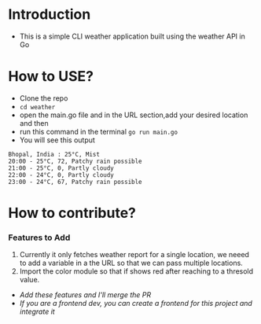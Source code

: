 # Introduction

- This is a simple CLI weather application built using the weather API in Go

# How to USE?

- Clone the repo
- `cd weather`
- open the main.go file and in the URL section,add your desired location and then
- run this command in the terminal `go run main.go`
- You will see this output

```
Bhopal, India : 25°C, Mist
20:00 - 25°C, 72, Patchy rain possible
21:00 - 25°C, 0, Partly cloudy
22:00 - 24°C, 0, Partly cloudy
23:00 - 24°C, 67, Patchy rain possible
```

# How to contribute?

### Features to Add

1. Currently it only fetches weather report for a single location, we neeed to add a variable in a the URL so that we can pass multiple locations.
2. Import the color module so that if shows red after reaching to a thresold value.

- *Add these features and I'll merge the PR*
- *If you are a frontend dev, you can create a frontend for this project and integrate it*